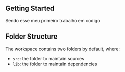 ## Getting Started

Sendo esse meu primeiro trabalho em codigo

## Folder Structure

The workspace contains two folders by default, where:

- `src`: the folder to maintain sources
- `lib`: the folder to maintain dependencies
